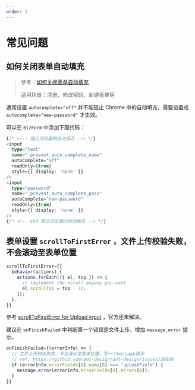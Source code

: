```yaml
---
order: 3
---
```


# 常见问题

## 如何关闭表单自动填充

> 参考：[如何关闭表单自动填充](https://developer.mozilla.org/zh-CN/docs/Web/Security/Securing_your_site/Turning_off_form_autocompletion)
>
> 适用场景：注册、修改密码、新建表单等

通常设置 `autocomplete="off"` 并不能阻止 Chrome 中的自动填充，需要设置成 `autocomplete="new-password"` 才生效。

可以在 `BizForm` 中添加下面代码：

```typescript
{/* <!-- 阻止浏览器的自动填充 --> */}
<input
  type="text"
  name="_prevent_auto_complete_name"
  autoComplete="off"
  readOnly={true}
  style={{ display: 'none' }}
/>
<input
  type="password"
  name="_prevent_auto_complete_pass"
  autoComplete="new-password"
  readOnly={true}
  style={{ display: 'none' }}
/>
{/* <!-- End 阻止浏览器的自动填充 --> */}
```

## 表单设置 `scrollToFirstError` ，文件上传校验失败，不会滚动至表单位置

```javascript
scrollToFirstError={{
  behavior(actions) {
    actions.forEach(({ el, top }) => {
      // implement the scroll anyway you want
      el.scrollTop = top - 72;
    });
  },
}}
```

参考 [scrollToFirstError for Upload input](https://github.com/ant-design/ant-design/issues/28869) ，官方还未解决。

建议在 `onFinishFailed` 中判断第一个错误是文件上传，增加 `message.error` 提示。

```javascript
onFinishFailed={(errorInfo) => {
  // 文件上传校验失败，不会滚动至表单位置，写一个message提示
  // ref: https://github.com/ant-design/ant-design/issues/28869
  if (errorInfo.errorFields[0].name[0] === 'uploadField') {
    message.error(errorInfo.errorFields[0].errors[0]);
  }
}}
```
